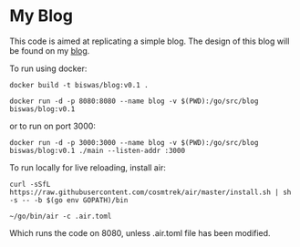 # My Blog

This code is aimed at replicating a simple blog. The design of this blog will be found on my [blog](anshumanbiswas.com).

To run using docker:

```
docker build -t biswas/blog:v0.1 .

docker run -d -p 8080:8080 --name blog -v $(PWD):/go/src/blog biswas/blog:v0.1
```

or to run on port 3000:

```
docker run -d -p 3000:3000 --name blog -v $(PWD):/go/src/blog biswas/blog:v0.1 ./main --listen-addr :3000
```

To run locally for live reloading, install air:

```
curl -sSfL https://raw.githubusercontent.com/cosmtrek/air/master/install.sh | sh -s -- -b $(go env GOPATH)/bin

~/go/bin/air -c .air.toml
```
Which runs the code on 8080, unless .air.toml file has been modified.